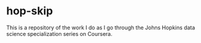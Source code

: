 hop-skip
========

This is a repository of the work I do as I go through the Johns Hopkins data science specialization series on Coursera.
